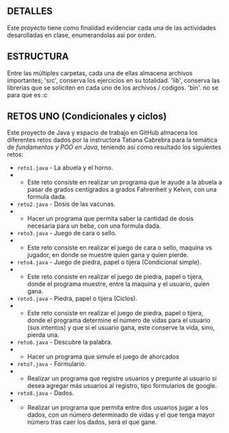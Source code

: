## DETALLES

Este proyecto tiene como finalidad evidenciar cada una de las actividades desarolladas en clase, enumerandolas asi por orden.

## ESTRUCTURA

Entre las múltiples carpetas, cada una de ellas almacena archivos importantes; 'src', conserva los ejercicios en su totalidad. 'lib', conserva las librerias que se soliciten en cada uno de los archivos / codigos. 'bin'. no se para que es :c

## RETOS UNO (Condicionales y ciclos)
Este proyecto de Java y espacio de trabajo en GitHub almacena los diferentes retos dados por la instructora Tatiana Cabrebra para la temática de *fundamentos y POO en Java*, teniendo así como resultado los siguientes retos:

- `reto1.java` - La abuela y el horno.
- - Este reto consiste en realizar un programa que le ayude a la abuela a pasar de grados centigrados a grados Fahrenheit y Kelvin, con una formula dada.
- `reto2.java` - Dosis de las vacunas.
- - Hacer un programa que permita saber la cantidad de dosis necesaria para un bebe, con una formula dada.
- `reto3.java` - Juego de cara o sello.
- - Este reto consiste en realizar el juego de cara o sello, maquina vs jugador, en donde se muestre quien gana y quien pierde.
- `reto4.java` - Juego de piedra, papel o tijera (Condicional simple).
- - Este reto consiste en realizar el juego de piedra, papel o tijera, donde el programa muestre, entre la maquina y el usuario, quien gana.
- `reto5.java` - Piedra, papel o tijera (Ciclos).
- - Este reto consiste en realizar el juego de piedra, papel o tijera, donde el programa determine el número de vidas para el usuario (sus intentos) y que si el usuario gana, este conserve la vida, sino, pierda una.
- `reto6.java` - Descubre la palabra.
- - Hacer un programa que simule el juego de ahorcados
- `reto7.java` - Formulario.
- - Realizar un programa que registre usuarios y pregunte al usuario si desea agregar más usuarios al registro, tipo formularios de google.
- `reto8.java` - Dados.
- - Realizar un programa que permita entre dos usuarios jugar a los dados, con un número determinado de vidas y el que tenga mayor número tras caer los dados, será el que gane.